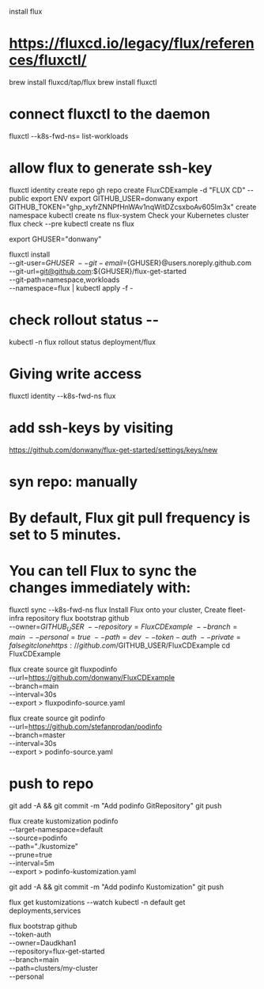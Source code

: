 install flux
# https://fluxcd.io/legacy/flux/references/fluxctl/
brew install fluxcd/tap/flux
brew install fluxctl

# connect fluxctl to the daemon
fluxctl --k8s-fwd-ns=<namespace> list-workloads
# allow flux to generate ssh-key
fluxctl identity
create repo
gh repo create FluxCDExample -d "FLUX CD"  --public
export ENV
export GITHUB_USER=donwany
export GITHUB_TOKEN="ghp_xyfrZNNPfHnWAv1nqWitDZcsxboAv605lm3x"
create namespace
kubectl create ns flux-system
Check your Kubernetes cluster
flux check --pre
kubectl create ns flux

export GHUSER="donwany"

fluxctl install \
--git-user=${GHUSER} \
--git-email=${GHUSER}@users.noreply.github.com \
--git-url=git@github.com:${GHUSER}/flux-get-started \
--git-path=namespace,workloads \
--namespace=flux | kubectl apply -f -

# check rollout status --
kubectl -n flux rollout status deployment/flux
# Giving write access
fluxctl identity --k8s-fwd-ns flux
# add ssh-keys by visiting
https://github.com/donwany/flux-get-started/settings/keys/new
# syn repo: manually
# By default, Flux git pull frequency is set to 5 minutes. 
# You can tell Flux to sync the changes immediately with:
fluxctl sync --k8s-fwd-ns flux
Install Flux onto your cluster, Create fleet-infra repository
flux bootstrap github \
--owner=$GITHUB_USER \
--repository=FluxCDExample \
--branch=main \
--personal=true \
--path=dev \
--token-auth \
--private=false
git clone https://github.com/$GITHUB_USER/FluxCDExample
cd FluxCDExample

flux create source git fluxpodinfo \
--url=https://github.com/donwany/FluxCDExample \
--branch=main \
--interval=30s \
--export > fluxpodinfo-source.yaml

flux create source git podinfo \
--url=https://github.com/stefanprodan/podinfo \
--branch=master \
--interval=30s \
--export > podinfo-source.yaml

# push to repo
git add -A && git commit -m "Add podinfo GitRepository"
git push

flux create kustomization podinfo \
--target-namespace=default \
--source=podinfo \
--path="./kustomize" \
--prune=true \
--interval=5m \
--export > podinfo-kustomization.yaml

git add -A && git commit -m "Add podinfo Kustomization"
git push

flux get kustomizations --watch
kubectl -n default get deployments,services





flux bootstrap github \
  --token-auth \
  --owner=Daudkhan1 \
  --repository=flux-get-started \
  --branch=main \
  --path=clusters/my-cluster \
  --personal